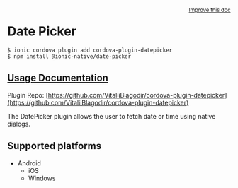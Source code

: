 <a style="float:right;font-size:12px;" href="http://github.com/ionic-team/ionic-native/edit/master/src/@ionic-native/plugins/date-picker/index.ts#L118">
  Improve this doc
</a>

# Date Picker

```
$ ionic cordova plugin add cordova-plugin-datepicker
$ npm install @ionic-native/date-picker
```

## [Usage Documentation](https://ionicframework.com/docs/native/date-picker/)

Plugin Repo: [https://github.com/VitaliiBlagodir/cordova-plugin-datepicker](https://github.com/VitaliiBlagodir/cordova-plugin-datepicker)

The DatePicker plugin allows the user to fetch date or time using native dialogs.

## Supported platforms

- Android
  - iOS
  - Windows
  


